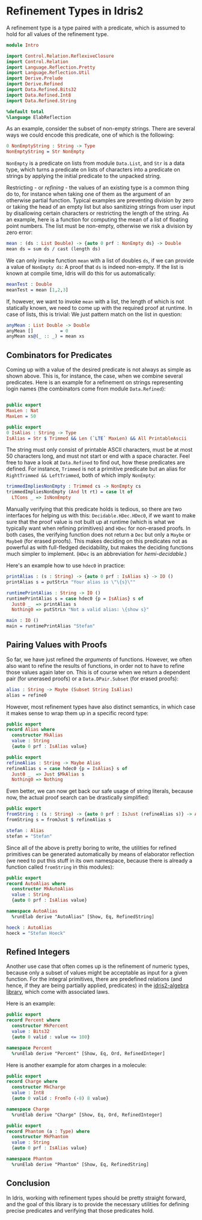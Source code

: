 # Refinement Types in Idris2

A refinement type is a type paired with a predicate, which is
assumed to hold for all values of the refinement type.

```idris
module Intro

import Control.Relation.ReflexiveClosure
import Control.Relation
import Language.Reflection.Pretty
import Language.Reflection.Util
import Derive.Prelude
import Derive.Refined
import Data.Refined.Bits32
import Data.Refined.Int8
import Data.Refined.String

%default total
%language ElabReflection
```

As an example, consider the subset of non-empty strings. There
are several ways we could encode this predicate, one of which
is the following:

```idris
0 NonEmptyString : String -> Type
NonEmptyString = Str NonEmpty
```

`NonEmpty` is a predicate on lists from module `Data.List`, and
`Str` is a data type, which turns a predicate on lists
of characters into a predicate on strings by applying the
initial predicate to the unpacked string.

Restricting - or *refining* -  the values of an existing
type is a common thing do to, for instance when taking one of them as the argument
of an otherwise partial function. Typical examples are preventing
division by zero or taking the head of an empty list but also
sanitizing strings from user input by disallowing certain characters
or restricting the length of the string. As an example,
here is a function for computing the mean of a list of
floating point numbers. The list must be non-empty, otherwise
we risk a division by zero error:

```idris
mean : (ds : List Double) -> {auto 0 prf : NonEmpty ds} -> Double
mean ds = sum ds / cast (length ds)
```

We can only invoke function `mean` with a list of doubles `ds`,
if we can provide a value of `NonEmpty ds`: A proof that `ds` is
indeed non-empty. If the list is known at compile time, Idris will
do this for us automatically:

```idris
meanTest : Double
meanTest = mean [1,2,3]
```

If, however, we want to invoke `mean` with a list, the length of which
is not statically known, we need to come up with the required proof
at runtime. In case of lists, this is trivial: We just pattern match
on the list in question:

```idris
anyMean : List Double -> Double
anyMean []          = 0
anyMean xs@(_ :: _) = mean xs
```
## Combinators for Predicates

Coming up with a value of the desired predicate is not always
as simple as shown above. This is, for instance, the case, when we
combine several predicates. Here is an example for a refinement on
strings representing login names (the combinators come from module
`Data.Refined`):

```idris

public export
MaxLen : Nat
MaxLen = 50

public export
0 IsAlias : String -> Type
IsAlias = Str $ Trimmed && Len (`LTE` MaxLen) && All PrintableAscii
```

The string must only consist of printable ASCII characters, must be
at most 50 characters long, and must not start or end with a space
character. Feel free to have a look at `Data.Refined` to find out,
how these predicates are defined. For instance, `Trimmed` is not
a primitive predicate but an alias for `RightTrimmed && LeftTrimmed`,
both of which imply `NonEmpty`:

```idris
trimmedImpliesNonEmpty : Trimmed cs -> NonEmpty cs
trimmedImpliesNonEmpty (And lt rt) = case lt of
  LTCons _ => IsNonEmpty
```

Manually verifying that this predicate holds is tedious, so there are
two interfaces for helping us with this: `Decidable.HDec.HDec0`,
if we want to make sure that the proof value is not built up at
runtime (which is what we typically want when refining primitives)
and `HDec` for non-erased proofs. In both cases, the verifying
function does not return a `Dec` but only a `Maybe` or `Maybe0`
(for erased proofs). This makes deciding on this predicates not
as powerful as with full-fledged decidability, but makes the
deciding functions much simpler to implement. (`HDec` is
an abbreviation for *hemi-decidable*.)

Here's an example how to use `hdec0` in practice:

```idris
printAlias : (s : String) -> {auto 0 prf : IsAlias s} -> IO ()
printAlias s = putStrLn "Your alias is \"\{s}\""

runtimePrintAlias : String -> IO ()
runtimePrintAlias s = case hdec0 {p = IsAlias} s of
  Just0 _  => printAlias s
  Nothing0 => putStrLn "Not a valid alias: \{show s}"

main : IO ()
main = runtimePrintAlias "Stefan"
```

## Pairing Values with Proofs

So far, we have just refined the *arguments* of functions. However, we often
also want to refine the results of functions, in order not to have
to refine those values again later on. This is of course when we
return a dependent pair (for unerased proofs) or a `Data.DPair.Subset`
(for erased proofs):

```idris
alias : String -> Maybe (Subset String IsAlias)
alias = refine0
```

However, most refinement types have also distinct semantics, in which
case it makes sense to wrap them up in a specific record type:

```idris
public export
record Alias where
  constructor MkAlias
  value : String
  {auto 0 prf : IsAlias value}

public export
refineAlias : String -> Maybe Alias
refineAlias s = case hdec0 {p = IsAlias} s of
  Just0 _  => Just $MkAlias s
  Nothing0 => Nothing
```

Even better, we can now get back our safe usage of string literals,
because now, the actual proof search can be drastically simplified:

```idris
public export
fromString : (s : String) -> {auto 0 prf : IsJust (refineAlias s)} -> Alias
fromString s = fromJust $ refineAlias s

stefan : Alias
stefan = "Stefan"
```

Since all of the above is pretty boring to write, the utilities for
refined primitives can be generated automatically by means of
elaborator reflection (we need to put this stuff in its own
namespace, because there is already a function called `fromString`
in this modules):

```idris
public export
record AutoAlias where
  constructor MkAutoAlias
  value : String
  {auto 0 prf : IsAlias value}

namespace AutoAlias
  %runElab derive "AutoAlias" [Show, Eq, RefinedString]

hoeck : AutoAlias
hoeck = "Stefan Hoeck"
```

## Refined Integers

Another use case that often comes up is the refinement of numeric types,
because only a subset of values might be acceptable as input for a
given function. For the integral primitives, there are predefined relations
(and hence, if they are being partially applied, predicates) in
the [idris2-algebra library](https://github.com/stefan-hoeck/idris2-algebra),
which come with associated laws.

Here is an example:

```idris
public export
record Percent where
  constructor MkPercent
  value : Bits32
  {auto 0 valid : value <= 100}

namespace Percent
  %runElab derive "Percent" [Show, Eq, Ord, RefinedInteger]
```

Here is another example for atom charges in a molecule:

```idris
public export
record Charge where
  constructor MkCharge
  value : Int8
  {auto 0 valid : FromTo (-8) 8 value}

namespace Charge
  %runElab derive "Charge" [Show, Eq, Ord, RefinedInteger]
```

```idris
public export
record Phantom (a : Type) where
  constructor MkPhantom
  value : String
  {auto 0 prf : IsAlias value}

namespace Phantom
  %runElab derive "Phantom" [Show, Eq, RefinedString]
```

## Conclusion

In Idris, working with refinement types should be pretty straight
forward, and the goal of this library is to provide the necessary
utilities for defining precise predicates and verifying that those
predicates hold.

<!-- vi: filetype=idris2:syntax=markdown
-->
